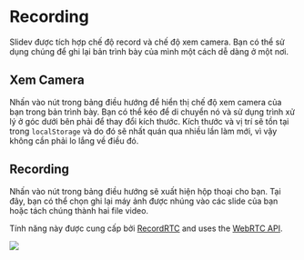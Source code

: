 # Recording

Slidev được tích hợp chế độ record và chế độ xem camera. Bạn có thể sử dụng chúng để ghi lại bản trình bày của mình một cách dễ dàng ở một nơi.

## Xem Camera

Nhấn vào nút <carbon-user-avatar class="inline-icon-btn"/> trong bảng điều hướng để hiển thị chế độ xem camera của bạn trong bản trình bày. Bạn có thể kéo để di chuyển nó và sử dụng trình xử lý ở góc dưới bên phải để thay đổi kích thước. Kích thước và vị trí sẽ tồn tại trong `localStorage` và do đó sẽ nhất quán qua nhiều lần làm mới, vì vậy không cần phải lo lắng về điều đó.

<Tweet id="1395006771027120133" />

## Recording

Nhấn vào nút <carbon-video class="inline-icon-btn"/> trong bảng điều hướng sẽ xuất hiện hộp thoại cho bạn. Tại đây, bạn có thể chọn ghi lại máy ảnh được nhúng vào các slide của bạn hoặc tách chúng thành hai file video.

Tính năng này được cung cấp bởi [RecordRTC](https://github.com/muaz-khan/RecordRTC) and uses the [WebRTC API](https://webrtc.org/).

![](/screenshots/recording.png)
